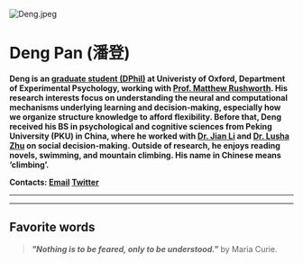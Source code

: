 ![Deng.jpeg](https://i.loli.net/2021/09/30/IQ1enLEGduXT6rU.jpg)

# **Deng Pan** (潘登)
**Deng is an [graduate student (DPhil)](https://www.psy.ox.ac.uk/people/deng-pan) at Univeristy of Oxford, Department of Experimental Psychology, working with [Prof. Matthew Rushworth](https://www.psy.ox.ac.uk/team/matthew-rushworth). His research interests focus on understanding the neural and computational mechanisms underlying learning and decision-making, especially how we organize structure knowledge to afford flexibility. Before that, Deng received his BS in psychological and cognitive sciences from Peking University (PKU) in China, where he worked with [Dr. Jian Li](https://jianlilab.github.io/members/) and [Dr. Lusha Zhu](https://www.lushazhu.com/people) on social decision-making. Outside of research, he enjoys reading novels, swimming, and mountain climbing. His name in Chinese means ‘climbing’.**

**Contacts: [Email](mailto:deng.pan@psy.ox.ac.uk) [Twitter](https://twitter.com/DengPan18)**  
  

*** ***
*** ***


## Favorite words
> ***"Nothing is to be feared, only to be understood."*** by Maria Curie.
